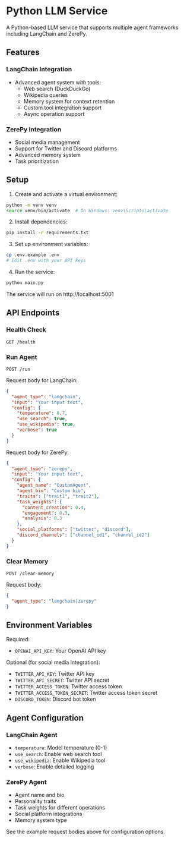 # Python LLM Service

A Python-based LLM service that supports multiple agent frameworks including LangChain and ZerePy.

## Features

### LangChain Integration
- Advanced agent system with tools:
  - Web search (DuckDuckGo)
  - Wikipedia queries
  - Memory system for context retention
  - Custom tool integration support
  - Async operation support

### ZerePy Integration
- Social media management
- Support for Twitter and Discord platforms
- Advanced memory system
- Task prioritization

## Setup

1. Create and activate a virtual environment:
```bash
python -m venv venv
source venv/bin/activate  # On Windows: venv\Scripts\activate
```

2. Install dependencies:
```bash
pip install -r requirements.txt
```

3. Set up environment variables:
```bash
cp .env.example .env
# Edit .env with your API keys
```

4. Run the service:
```bash
python main.py
```

The service will run on http://localhost:5001

## API Endpoints

### Health Check
```
GET /health
```

### Run Agent
```
POST /run
```

Request body for LangChain:
```json
{
  "agent_type": "langchain",
  "input": "Your input text",
  "config": {
    "temperature": 0.7,
    "use_search": true,
    "use_wikipedia": true,
    "verbose": true
  }
}
```

Request body for ZerePy:
```json
{
  "agent_type": "zerepy",
  "input": "Your input text",
  "config": {
    "agent_name": "CustomAgent",
    "agent_bio": "Custom bio",
    "traits": ["trait1", "trait2"],
    "task_weights": {
      "content_creation": 0.4,
      "engagement": 0.3,
      "analysis": 0.3
    },
    "social_platforms": ["twitter", "discord"],
    "discord_channels": ["channel_id1", "channel_id2"]
  }
}
```

### Clear Memory
```
POST /clear-memory
```
Request body:
```json
{
  "agent_type": "langchain|zerepy"
}
```

## Environment Variables

Required:
- `OPENAI_API_KEY`: Your OpenAI API key

Optional (for social media integration):
- `TWITTER_API_KEY`: Twitter API key
- `TWITTER_API_SECRET`: Twitter API secret
- `TWITTER_ACCESS_TOKEN`: Twitter access token
- `TWITTER_ACCESS_TOKEN_SECRET`: Twitter access token secret
- `DISCORD_TOKEN`: Discord bot token

## Agent Configuration

### LangChain Agent
- `temperature`: Model temperature (0-1)
- `use_search`: Enable web search tool
- `use_wikipedia`: Enable Wikipedia tool
- `verbose`: Enable detailed logging

### ZerePy Agent
- Agent name and bio
- Personality traits
- Task weights for different operations
- Social platform integrations
- Memory system type

See the example request bodies above for configuration options.